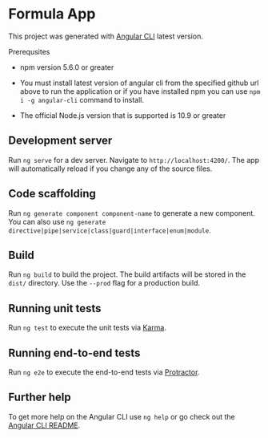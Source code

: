 # Formula App

This project was generated with [Angular CLI](https://github.com/angular/angular-cli) latest version.

Prerequsites

* npm version 5.6.0 or greater 

* You must install latest version of angular cli from the specified github url above to run the application or if you have installed 
npm you can use `npm i -g angular-cli` command to install.

* The official Node.js version that is supported is 10.9 or greater

## Development server

Run `ng serve` for a dev server. Navigate to `http://localhost:4200/`. The app will automatically reload if you change any of the source files.

## Code scaffolding

Run `ng generate component component-name` to generate a new component. You can also use `ng generate directive|pipe|service|class|guard|interface|enum|module`.

## Build

Run `ng build` to build the project. The build artifacts will be stored in the `dist/` directory. Use the `--prod` flag for a production build.

## Running unit tests

Run `ng test` to execute the unit tests via [Karma](https://karma-runner.github.io).

## Running end-to-end tests

Run `ng e2e` to execute the end-to-end tests via [Protractor](http://www.protractortest.org/).

## Further help

To get more help on the Angular CLI use `ng help` or go check out the [Angular CLI README](https://github.com/angular/angular-cli/blob/master/README.md).
